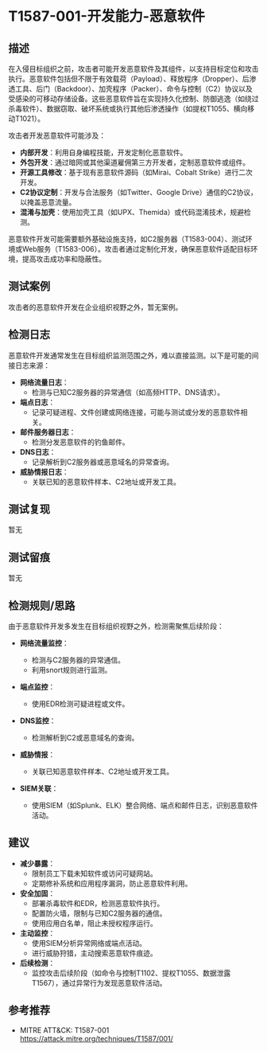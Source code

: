 # T1587-001-开发能力-恶意软件

## 描述
在入侵目标组织之前，攻击者可能开发恶意软件及其组件，以支持目标定位和攻击执行。恶意软件包括但不限于有效载荷（Payload）、释放程序（Dropper）、后渗透工具、后门（Backdoor）、加壳程序（Packer）、命令与控制（C2）协议以及受感染的可移动存储设备。这些恶意软件旨在实现持久化控制、防御逃逸（如绕过杀毒软件）、数据窃取、破坏系统或执行其他后渗透操作（如提权T1055、横向移动T1021）。

攻击者开发恶意软件可能涉及：
- **内部开发**：利用自身编程技能，开发定制化恶意软件。
- **外包开发**：通过暗网或其他渠道雇佣第三方开发者，定制恶意软件或组件。
- **开源工具修改**：基于现有恶意软件源码（如Mirai、Cobalt Strike）进行二次开发。
- **C2协议定制**：开发与合法服务（如Twitter、Google Drive）通信的C2协议，以掩盖恶意流量。
- **混淆与加壳**：使用加壳工具（如UPX、Themida）或代码混淆技术，规避检测。

恶意软件开发可能需要额外基础设施支持，如C2服务器（T1583-004）、测试环境或Web服务（T1583-006）。攻击者通过定制化开发，确保恶意软件适配目标环境，提高攻击成功率和隐蔽性。

## 测试案例

攻击者的恶意软件开发在企业组织视野之外，暂无案例。

## 检测日志

恶意软件开发通常发生在目标组织监测范围之外，难以直接监测。以下是可能的间接日志来源：
- **网络流量日志**：
  - 检测与已知C2服务器的异常通信（如高频HTTP、DNS请求）。
- **端点日志**：
  - 记录可疑进程、文件创建或网络连接，可能与测试或分发的恶意软件相关。
- **邮件服务器日志**：
  - 检测分发恶意软件的钓鱼邮件。
- **DNS日志**：
  - 记录解析到C2服务器或恶意域名的异常查询。
- **威胁情报日志**：
  - 关联已知的恶意软件样本、C2地址或开发工具。

## 测试复现

暂无

## 测试留痕

暂无

## 检测规则/思路

由于恶意软件开发多发生在目标组织视野之外，检测需聚焦后续阶段：
- **网络流量监控**：
  - 检测与C2服务器的异常通信。
  - 利用snort规则进行监测。

- **端点监控**：
  - 使用EDR检测可疑进程或文件。

- **DNS监控**：
  - 检测解析到C2或恶意域名的查询。

- **威胁情报**：
  - 关联已知恶意软件样本、C2地址或开发工具。

- **SIEM关联**：
  - 使用SIEM（如Splunk、ELK）整合网络、端点和邮件日志，识别恶意软件活动。

## 建议

- **减少暴露**：
  - 限制员工下载未知软件或访问可疑网站。
  - 定期修补系统和应用程序漏洞，防止恶意软件利用。
- **安全加固**：
  - 部署杀毒软件和EDR，检测恶意软件执行。
  - 配置防火墙，限制与已知C2服务器的通信。
  - 使用应用白名单，阻止未授权程序运行。
- **主动监控**：
  - 使用SIEM分析异常网络或端点活动。
  - 进行威胁狩猎，主动搜索恶意软件痕迹。
- **后续检测**：
  - 监控攻击后续阶段（如命令与控制T1102、提权T1055、数据泄露T1567），通过异常行为发现恶意软件活动。

## 参考推荐

- MITRE ATT&CK: T1587-001  
  <https://attack.mitre.org/techniques/T1587/001/>

